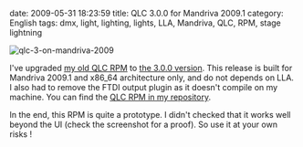 date: 2009-05-31 18:23:59
title: QLC 3.0.0 for Mandriva 2009.1
category: English
tags: dmx, light, lighting, lights, LLA, Mandriva, QLC, RPM, stage lightning

![qlc-3-on-mandriva-2009](/static/uploads/2009/05/qlc-3-on-mandriva-2009.png)

I've upgraded [my old QLC RPM](http://kevin.deldycke.com/2008/05/qlc-2-6-1-for-mandriva-2008-1/) to [the 3.0.0 version](http://sourceforge.net/forum/forum.php?forum_id=930755). This release is built for Mandriva 2009.1 and x86_64 architecture only, and do not depends on LLA. I also had to remove the FTDI output plugin as it doesn't compile on my machine. You can find the [QLC RPM in my repository](http://github.com/kdeldycke/mandriva-specs).

In the end, this RPM is quite a prototype. I didn't checked that it works well beyond the UI (check the screenshot for a proof). So use it at your own risks !
